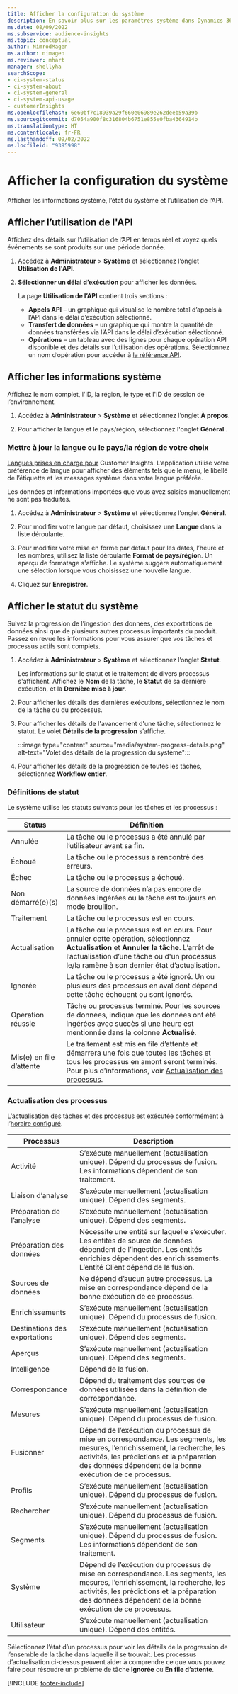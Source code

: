 ```yaml
---
title: Afficher la configuration du système
description: En savoir plus sur les paramètres système dans Dynamics 365 Customer Insights.
ms.date: 08/09/2022
ms.subservice: audience-insights
ms.topic: conceptual
author: NimrodMagen
ms.author: nimagen
ms.reviewer: mhart
manager: shellyha
searchScope:
- ci-system-status
- ci-system-about
- ci-system-general
- ci-system-api-usage
- customerInsights
ms.openlocfilehash: 6e60bf7c18939a29f660e06989e262deeb59a39b
ms.sourcegitcommit: d7054a900f8c316804b6751e855e0fba4364914b
ms.translationtype: HT
ms.contentlocale: fr-FR
ms.lasthandoff: 09/02/2022
ms.locfileid: "9395998"
---
```

# <a name="view-system-configuration"></a>Afficher la configuration du système

Afficher les informations système, l’état du système et l’utilisation de l’API.

## <a name="view-api-usage"></a>Afficher l’utilisation de l'API

Affichez des détails sur l’utilisation de l’API en temps réel et voyez quels événements se sont produits sur une période donnée.

1. Accédez à **Administrateur** > **Système** et sélectionnez l’onglet **Utilisation de l'API**.

1. **Sélectionner un délai d’exécution** pour afficher les données.

   La page **Utilisation de l’API** contient trois sections :

   - **Appels API** – un graphique qui visualise le nombre total d’appels à l’API dans le délai d’exécution sélectionné.
   - **Transfert de données** – un graphique qui montre la quantité de données transférées via l’API dans le délai d’exécution sélectionné.
   - **Opérations** – un tableau avec des lignes pour chaque opération API disponible et des détails sur l’utilisation des opérations. Sélectionnez un nom d’opération pour accéder à [la référence API](https://developer.ci.ai.dynamics.com/api-details#api=CustomerInsights&operation=Get-all-instances).

## <a name="view-system-information"></a>Afficher les informations système

Affichez le nom complet, l'ID, la région, le type et l'ID de session de l’environnement.

1. Accédez à **Administrateur** > **Système** et sélectionnez l’onglet **À propos**.

1. Pour afficher la langue et le pays/région, sélectionnez l'onglet **Général** .

### <a name="update-preferred-language-or-countryregion"></a>Mettre à jour la langue ou le pays/la région de votre choix

[Langues prises en charge pour](/dynamics365/get-started/availability) Customer Insights. L’application utilise votre préférence de langue pour afficher des éléments tels que le menu, le libellé de l’étiquette et les messages système dans votre langue préférée.

Les données et informations importées que vous avez saisies manuellement ne sont pas traduites.

1. Accédez à **Administrateur** > **Système** et sélectionnez l’onglet **Général**.

1. Pour modifier votre langue par défaut, choisissez une **Langue** dans la liste déroulante.

1. Pour modifier votre mise en forme par défaut pour les dates, l’heure et les nombres, utilisez la liste déroulante **Format de pays/région**. Un aperçu de formatage s'affiche. Le système suggère automatiquement une sélection lorsque vous choisissez une nouvelle langue.

1. Cliquez sur **Enregistrer**.

## <a name="view-system-status"></a>Afficher le statut du système

Suivez la progression de l’ingestion des données, des exportations de données ainsi que de plusieurs autres processus importants du produit. Passez en revue les informations pour vous assurer que vos tâches et processus actifs sont complets.

1. Accédez à **Administrateur** > **Système** et sélectionnez l’onglet **Statut**.

   Les informations sur le statut et le traitement de divers processus s'affichent. Affichez le **Nom** de la tâche, le **Statut** de sa dernière exécution, et la **Dernière mise à jour**.

1. Pour afficher les détails des dernières exécutions, sélectionnez le nom de la tâche ou du processus.

1. Pour afficher les détails de l'avancement d'une tâche, sélectionnez le statut. Le volet **Détails de la progression** s’affiche.

   :::image type="content" source="media/system-progress-details.png" alt-text="Volet des détails de la progression du système":::

1. Pour afficher les détails de la progression de toutes les tâches, sélectionnez **Workflow entier**.

### <a name="status-definitions"></a>Définitions de statut

Le système utilise les statuts suivants pour les tâches et les processus :

|Status  |Définition  |
|---------|---------|
|Annulée |La tâche ou le processus a été annulé par l’utilisateur avant sa fin.   |
|Échoué   |La tâche ou le processus a rencontré des erreurs.         |
|Échec  |La tâche ou le processus a échoué.  |
|Non démarré(e)(s)   |La source de données n’a pas encore de données ingérées ou la tâche est toujours en mode brouillon.         |
|Traitement  |La tâche ou le processus est en cours.  |
|Actualisation    |La tâche ou le processus est en cours. Pour annuler cette opération, sélectionnez **Actualisation** et **Annuler la tâche**. L’arrêt de l’actualisation d’une tâche ou d'un processus le/la ramène à son dernier état d’actualisation.       |
|Ignorée  |La tâche ou le processus a été ignoré. Un ou plusieurs des processus en aval dont dépend cette tâche échouent ou sont ignorés.|
|Opération réussie  |Tâche ou processus terminé. Pour les sources de données, indique que les données ont été ingérées avec succès si une heure est mentionnée dans la colonne **Actualisé**.|
|Mis(e) en file d’attente | Le traitement est mis en file d’attente et démarrera une fois que toutes les tâches et tous les processus en amont seront terminés. Pour plus d’informations, voir [Actualisation des processus](#refresh-processes).|

### <a name="refresh-processes"></a>Actualisation des processus

L’actualisation des tâches et des processus est exécutée conformément à l’[horaire configuré](schedule-refresh.md).

|Processus  |Description  |
|---------|---------|
|Activité  |S’exécute manuellement (actualisation unique). Dépend du processus de fusion. Les informations dépendent de son traitement.|
|Liaison d’analyse |S’exécute manuellement (actualisation unique). Dépend des segments.  |
|Préparation de l’analyse |S’exécute manuellement (actualisation unique). Dépend des segments.  |
|Préparation des données   |Nécessite une entité sur laquelle s’exécuter. Les entités de source de données dépendent de l’ingestion. Les entités enrichies dépendent des enrichissements. L’entité Client dépend de la fusion.  |
|Sources de données   |Ne dépend d’aucun autre processus. La mise en correspondance dépend de la bonne exécution de ce processus.  |
|Enrichissements   |S’exécute manuellement (actualisation unique). Dépend du processus de fusion. |
|Destinations des exportations |S’exécute manuellement (actualisation unique). Dépend des segments.  |
|Aperçus |S’exécute manuellement (actualisation unique). Dépend des segments.  |
|Intelligence   |Dépend de la fusion.   |
|Correspondance |Dépend du traitement des sources de données utilisées dans la définition de correspondance.      |
|Mesures  |S’exécute manuellement (actualisation unique). Dépend du processus de fusion.  |
|Fusionner   |Dépend de l’exécution du processus de mise en correspondance. Les segments, les mesures, l’enrichissement, la recherche, les activités, les prédictions et la préparation des données dépendent de la bonne exécution de ce processus.   |
|Profils   |S’exécute manuellement (actualisation unique). Dépend du processus de fusion. |
|Rechercher   |S’exécute manuellement (actualisation unique). Dépend du processus de fusion. |
|Segments  |S’exécute manuellement (actualisation unique). Dépend du processus de fusion. Les informations dépendent de son traitement.|
|Système   |Dépend de l’exécution du processus de mise en correspondance. Les segments, les mesures, l’enrichissement, la recherche, les activités, les prédictions et la préparation des données dépendent de la bonne exécution de ce processus.   |
|Utilisateur  |S’exécute manuellement (actualisation unique). Dépend des entités.  |

Sélectionnez l’état d’un processus pour voir les détails de la progression de l’ensemble de la tâche dans laquelle il se trouvait. Les processus d’actualisation ci-dessus peuvent aider à comprendre ce que vous pouvez faire pour résoudre un problème de tâche **Ignorée** ou **En file d’attente**.


[!INCLUDE [footer-include](includes/footer-banner.md)]
